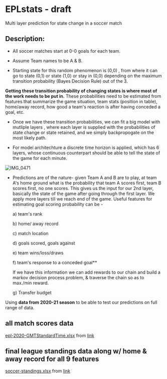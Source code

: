 # EPLstats - draft 
Multi layer prediction for state change in a soccer match


## Description:

- All soccer matches start at 0-0 goals for each team. 

- Assume Team names to be A & B.

- Starting state for this random phenomenon is (0,0) , from where it can go to state 
  (0,1) or state (1,0) or stay in (0,0) depending on the maximum transition probability 
  (Bayes Decision Rule) out of the 3. 

**Getting these transition probability of changing states is where most of the work 
  needs to be put in.** These probabilities need to be estimated from features that 
  summarize the game situation, team stats (position in table), home/away record,
  how good a team's reaction is after having conceded a goal, etc.
  
- Once we have these transition probabilities, we can fit a big model with mutliple layers
  , where each layer is supplied with the probabilities of state change or state retained, 
  and we simply backpropogate on the most likely path. 
  
- For model architechture a discrete time horizon is applied, which has 6 layers, 
  whose continuous counterpart should be able to tell the state of the game for each minute.


![IMG_0471](https://user-images.githubusercontent.com/96305841/149665581-909c3511-2a01-42ce-b404-3148d16a41e0.jpg)

- Predictions are of the nature- 
  given Team A and B are to play, at team A's home ground
  what is the probability that team A scores first, team B scores first, no one scores.
  This gives us the input for our 2nd layer, basically the state of the game after going 
  through the first layer. We apply more layers till we reach end of the game. 
  Useful features for estimating goal scoring probability can be - 
  
  a) team's rank 
  
  b) home/ away record
  
  c) match location
  
  d) goals scored, goals against
  
  e) team wins/loss/draws 
 
  f) team's response to a conceded goal** 
     
     If we have this information we can add rewards to our chain and build a markov decision process problem, 
     & traverse the chain so as to max./min reward.
  
  g) Transfer budget   

Using **data from 2020-21 season** to be able to test our predictions on full range of data.

## all match scores data
[epl-2020-GMTStandardTime.xlsx](https://github.com/runirudh/EPLstats/files/7877241/epl-2020-GMTStandardTime.xlsx) from [link](https://fixturedownload.com/results/epl-2020)

## final league standings data along w/ home & away record for all 9 features
[soccer-standings.xlsx](https://github.com/runirudh/EPLstats/files/7879089/soccer-standings.xlsx) from [link](https://www.rotowire.com/soccer/league-table.php?season=2020)




